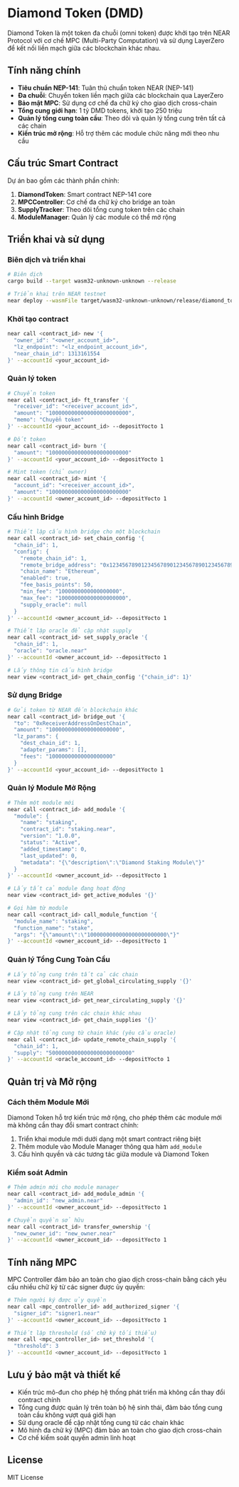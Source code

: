 # Diamond Token (DMD)

Diamond Token là một token đa chuỗi (omni token) được khởi tạo trên NEAR Protocol với cơ chế MPC (Multi-Party Computation) và sử dụng LayerZero để kết nối liền mạch giữa các blockchain khác nhau.

## Tính năng chính

- **Tiêu chuẩn NEP-141**: Tuân thủ chuẩn token NEAR (NEP-141)
- **Đa chuỗi**: Chuyển token liền mạch giữa các blockchain qua LayerZero
- **Bảo mật MPC**: Sử dụng cơ chế đa chữ ký cho giao dịch cross-chain
- **Tổng cung giới hạn**: 1 tỷ DMD tokens, khởi tạo 250 triệu
- **Quản lý tổng cung toàn cầu**: Theo dõi và quản lý tổng cung trên tất cả các chain
- **Kiến trúc mở rộng**: Hỗ trợ thêm các module chức năng mới theo nhu cầu

## Cấu trúc Smart Contract

Dự án bao gồm các thành phần chính:
1. **DiamondToken**: Smart contract NEP-141 core
2. **MPCController**: Cơ chế đa chữ ký cho bridge an toàn
3. **SupplyTracker**: Theo dõi tổng cung token trên các chain
4. **ModuleManager**: Quản lý các module có thể mở rộng

## Triển khai và sử dụng

### Biên dịch và triển khai

```bash
# Biên dịch
cargo build --target wasm32-unknown-unknown --release

# Triển khai trên NEAR testnet
near deploy --wasmFile target/wasm32-unknown-unknown/release/diamond_token.wasm --accountId <your_account_id>
```

### Khởi tạo contract

```bash
near call <contract_id> new '{
  "owner_id": "<owner_account_id>", 
  "lz_endpoint": "<lz_endpoint_account_id>",
  "near_chain_id": 1313161554
}' --accountId <your_account_id>
```

### Quản lý token

```bash
# Chuyển token
near call <contract_id> ft_transfer '{
  "receiver_id": "<receiver_account_id>", 
  "amount": "1000000000000000000000000", 
  "memo": "Chuyển token"
}' --accountId <your_account_id> --depositYocto 1

# Đốt token
near call <contract_id> burn '{
  "amount": "1000000000000000000000000"
}' --accountId <your_account_id> --depositYocto 1

# Mint token (chỉ owner)
near call <contract_id> mint '{
  "account_id": "<receiver_account_id>", 
  "amount": "1000000000000000000000000"
}' --accountId <owner_account_id> --depositYocto 1
```

### Cấu hình Bridge

```bash
# Thiết lập cấu hình bridge cho một blockchain
near call <contract_id> set_chain_config '{
  "chain_id": 1,
  "config": {
    "remote_chain_id": 1,
    "remote_bridge_address": "0x1234567890123456789012345678901234567890",
    "chain_name": "Ethereum",
    "enabled": true,
    "fee_basis_points": 50,
    "min_fee": "1000000000000000000",
    "max_fee": "100000000000000000000",
    "supply_oracle": null
  }
}' --accountId <owner_account_id> --depositYocto 1

# Thiết lập oracle để cập nhật supply
near call <contract_id> set_supply_oracle '{
  "chain_id": 1,
  "oracle": "oracle.near"
}' --accountId <owner_account_id> --depositYocto 1

# Lấy thông tin cấu hình bridge
near view <contract_id> get_chain_config '{"chain_id": 1}'
```

### Sử dụng Bridge

```bash
# Gửi token từ NEAR đến blockchain khác
near call <contract_id> bridge_out '{
  "to": "0xReceiverAddressOnDestChain",
  "amount": "1000000000000000000000",
  "lz_params": {
    "dest_chain_id": 1,
    "adapter_params": [],
    "fees": "10000000000000000000"
  }
}' --accountId <your_account_id> --depositYocto 1
```

### Quản lý Module Mở Rộng

```bash
# Thêm một module mới
near call <contract_id> add_module '{
  "module": {
    "name": "staking",
    "contract_id": "staking.near",
    "version": "1.0.0",
    "status": "Active",
    "added_timestamp": 0,
    "last_updated": 0,
    "metadata": "{\"description\":\"Diamond Staking Module\"}"
  }
}' --accountId <owner_account_id> --depositYocto 1

# Lấy tất cả module đang hoạt động
near view <contract_id> get_active_modules '{}'

# Gọi hàm từ module
near call <contract_id> call_module_function '{
  "module_name": "staking",
  "function_name": "stake",
  "args": "{\"amount\":\"1000000000000000000000000\"}"
}' --accountId <owner_account_id> --depositYocto 1
```

### Quản lý Tổng Cung Toàn Cầu

```bash
# Lấy tổng cung trên tất cả các chain
near view <contract_id> get_global_circulating_supply '{}'

# Lấy tổng cung trên NEAR
near view <contract_id> get_near_circulating_supply '{}'

# Lấy tổng cung trên các chain khác nhau
near view <contract_id> get_chain_supplies '{}'

# Cập nhật tổng cung từ chain khác (yêu cầu oracle)
near call <contract_id> update_remote_chain_supply '{
  "chain_id": 1,
  "supply": "50000000000000000000000000"
}' --accountId <oracle_account_id> --depositYocto 1
```

## Quản trị và Mở rộng

### Cách thêm Module Mới

Diamond Token hỗ trợ kiến trúc mở rộng, cho phép thêm các module mới mà không cần thay đổi smart contract chính:

1. Triển khai module mới dưới dạng một smart contract riêng biệt
2. Thêm module vào Module Manager thông qua hàm `add_module`
3. Cấu hình quyền và các tương tác giữa module và Diamond Token

### Kiểm soát Admin

```bash
# Thêm admin mới cho module manager
near call <contract_id> add_module_admin '{
  "admin_id": "new_admin.near"
}' --accountId <owner_account_id> --depositYocto 1

# Chuyển quyền sở hữu
near call <contract_id> transfer_ownership '{
  "new_owner_id": "new_owner.near"
}' --accountId <owner_account_id> --depositYocto 1
```

## Tính năng MPC

MPC Controller đảm bảo an toàn cho giao dịch cross-chain bằng cách yêu cầu nhiều chữ ký từ các signer được ủy quyền:

```bash
# Thêm người ký được ủy quyền
near call <mpc_controller_id> add_authorized_signer '{
  "signer_id": "signer1.near"
}' --accountId <owner_account_id> --depositYocto 1

# Thiết lập threshold (số chữ ký tối thiểu)
near call <mpc_controller_id> set_threshold '{
  "threshold": 3
}' --accountId <owner_account_id> --depositYocto 1
```

## Lưu ý bảo mật và thiết kế

- Kiến trúc mô-đun cho phép hệ thống phát triển mà không cần thay đổi contract chính
- Tổng cung được quản lý trên toàn bộ hệ sinh thái, đảm bảo tổng cung toàn cầu không vượt quá giới hạn
- Sử dụng oracle để cập nhật tổng cung từ các chain khác
- Mô hình đa chữ ký (MPC) đảm bảo an toàn cho giao dịch cross-chain
- Cơ chế kiểm soát quyền admin linh hoạt

## License

MIT License 